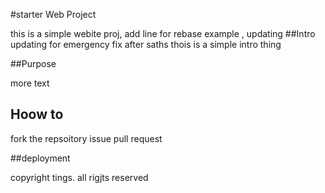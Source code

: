 #starter Web Project

 this is a simple webite proj, add line for rebase example
, updating
##Intro
updating for emergency fix after saths
thois is a simple intro thing

##Purpose

more text

## Hoow to
fork the repsoitory issue pull request 

##deployment

copyright tings. all rigjts reserved 